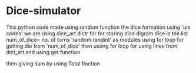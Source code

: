 # Dice-simulator
This python code made using random function
the dice formation using 'uni codes'
we are using dice_art dictr for for storing dice digram
dice is the list
num_of_dice= no. of turns
'random.randint' as modules 
using for loop 
for getting die from 'num_of_dice'
then usong for loop 
for using lines from dict_art and using get function 

then giving sum by using 
 Total finction
